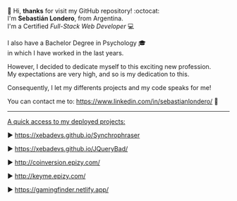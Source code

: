 👋 Hi, <b>thanks</b> for visit my GitHub repository! :octocat: <br>
I'm <b>Sebastián Londero</b>, from Argentina. <br>
I'm a Certified <i>Full-Stack Web Developer</i> :computer: <br>

I also have a Bachelor Degree in Psychology  :mortar_board:<br>
in which I have worked in the last years.

However, I decided to dedicate myself to this exciting new profession. <br>
My expectations are very high, and so is my dedication to this.

Consequently, I let my differents projects and my code speaks for me!

You can contact me to: https://www.linkedin.com/in/sebastianlondero/ :email:

<hr>

<u>A quick access to my deployed projects:</u>

▶️ https://xebadevs.github.io/Synchrophraser

▶️ https://xebadevs.github.io/JQueryBad/

▶️ http://coinversion.epizy.com/

▶️ http://keyme.epizy.com/

▶️ https://gamingfinder.netlify.app/
